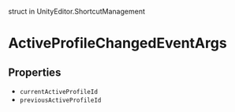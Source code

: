 struct in UnityEditor.ShortcutManagement
# ActiveProfileChangedEventArgs

## Properties
- `currentActiveProfileId`
- `previousActiveProfileId`
